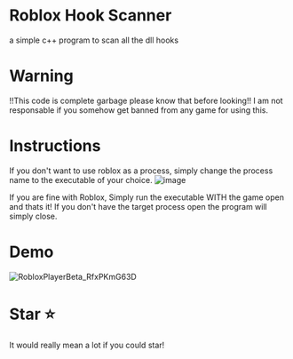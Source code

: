 # Roblox Hook Scanner
a simple c++ program to scan all the dll hooks
# Warning
!!This code is complete garbage please know that before looking!!
I am not responsable if you somehow get banned from any game for using this.
# Instructions
If you don't want to use roblox as a process, simply change the process name to the executable of your choice.
![image](https://github.com/GavinCoded/Roblox-Hook-Scanner/assets/105064040/8c84e298-36bb-4c06-b85c-83635c42cd91)

If you are fine with Roblox, Simply run the executable WITH the game open and thats it!
If you don't have the target process open the program will simply close.

# Demo
![RobloxPlayerBeta_RfxPKmG63D](https://github.com/GavinCoded/Roblox-Hook-Scanner/assets/105064040/317a047b-eb08-449c-9361-81d0381ba8e6)

# Star ⭐️
It would really mean a lot if you could star!
